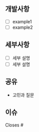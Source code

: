 ## 개발사항

- [ ] example1
- [ ] example2

## 세부사항

- [ ] 세부 설명
- [ ] 세부 설명

## 공유

- 고민과 질문

## 이슈

Closes #
